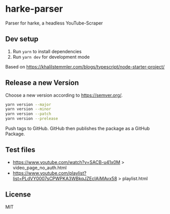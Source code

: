 # harke-parser

Parser for harke, a headless YouTube-Scraper

## Dev setup

1. Run `yarn` to install dependencies
2. Run `yarn dev` for development mode

Based on https://khalilstemmler.com/blogs/typescript/node-starter-project/

## Release a new Version

Choose a new version according to <https://semver.org/>.

```bash
yarn version --major
yarn version --minor
yarn version --patch
yarn version --prelease
```

Push tags to GitHub.
GitHub then publishes the package as a GitHub Package.

## Test files

- https://www.youtube.com/watch?v=SACB-u41x0M > video_page_no_auth.html
- https://www.youtube.com/playlist?list=PLdVY0007sCPWPKA3WBkqJZEcIAiMAvx58 > playlist.html

## License

MIT
